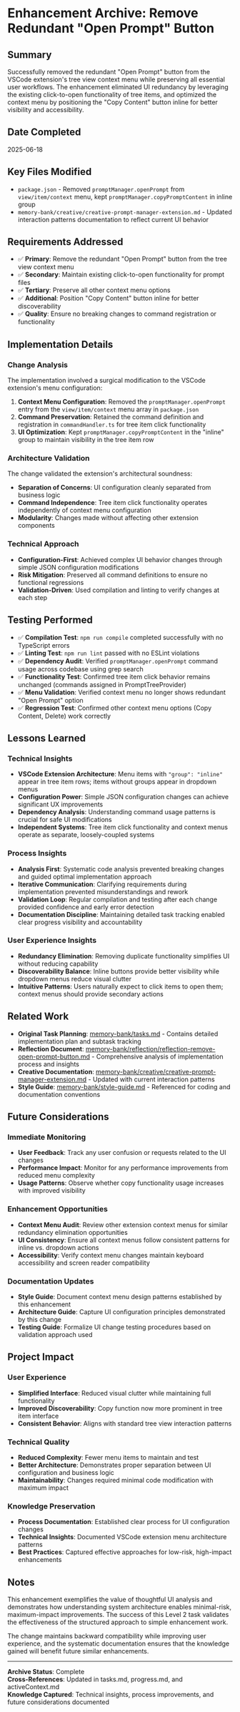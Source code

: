 # Enhancement Archive: Remove Redundant "Open Prompt" Button

## Summary

Successfully removed the redundant "Open Prompt" button from the VSCode extension's tree view context menu while preserving all essential user workflows. The enhancement eliminated UI redundancy by leveraging the existing click-to-open functionality of tree items, and optimized the context menu by positioning the "Copy Content" button inline for better visibility and accessibility.

## Date Completed

2025-06-18

## Key Files Modified

- `package.json` - Removed `promptManager.openPrompt` from `view/item/context` menu, kept `promptManager.copyPromptContent` in inline group
- `memory-bank/creative/creative-prompt-manager-extension.md` - Updated interaction patterns documentation to reflect current UI behavior

## Requirements Addressed

- ✅ **Primary**: Remove the redundant "Open Prompt" button from the tree view context menu
- ✅ **Secondary**: Maintain existing click-to-open functionality for prompt files
- ✅ **Tertiary**: Preserve all other context menu options
- ✅ **Additional**: Position "Copy Content" button inline for better discoverability
- ✅ **Quality**: Ensure no breaking changes to command registration or functionality

## Implementation Details

### Change Analysis

The implementation involved a surgical modification to the VSCode extension's menu configuration:

1. **Context Menu Configuration**: Removed the `promptManager.openPrompt` entry from the `view/item/context` menu array in `package.json`
2. **Command Preservation**: Retained the command definition and registration in `commandHandler.ts` for tree item click functionality
3. **UI Optimization**: Kept `promptManager.copyPromptContent` in the "inline" group to maintain visibility in the tree item row

### Architecture Validation

The change validated the extension's architectural soundness:

- **Separation of Concerns**: UI configuration cleanly separated from business logic
- **Command Independence**: Tree item click functionality operates independently of context menu configuration
- **Modularity**: Changes made without affecting other extension components

### Technical Approach

- **Configuration-First**: Achieved complex UI behavior changes through simple JSON configuration modifications
- **Risk Mitigation**: Preserved all command definitions to ensure no functional regressions
- **Validation-Driven**: Used compilation and linting to verify changes at each step

## Testing Performed

- ✅ **Compilation Test**: `npm run compile` completed successfully with no TypeScript errors
- ✅ **Linting Test**: `npm run lint` passed with no ESLint violations
- ✅ **Dependency Audit**: Verified `promptManager.openPrompt` command usage across codebase using grep search
- ✅ **Functionality Test**: Confirmed tree item click behavior remains unchanged (commands assigned in PromptTreeProvider)
- ✅ **Menu Validation**: Verified context menu no longer shows redundant "Open Prompt" option
- ✅ **Regression Test**: Confirmed other context menu options (Copy Content, Delete) work correctly

## Lessons Learned

### Technical Insights

- **VSCode Extension Architecture**: Menu items with `"group": "inline"` appear in tree item rows; items without groups appear in dropdown menus
- **Configuration Power**: Simple JSON configuration changes can achieve significant UX improvements
- **Dependency Analysis**: Understanding command usage patterns is crucial for safe UI modifications
- **Independent Systems**: Tree item click functionality and context menus operate as separate, loosely-coupled systems

### Process Insights

- **Analysis First**: Systematic code analysis prevented breaking changes and guided optimal implementation approach
- **Iterative Communication**: Clarifying requirements during implementation prevented misunderstandings and rework
- **Validation Loop**: Regular compilation and testing after each change provided confidence and early error detection
- **Documentation Discipline**: Maintaining detailed task tracking enabled clear progress visibility and accountability

### User Experience Insights

- **Redundancy Elimination**: Removing duplicate functionality simplifies UI without reducing capability
- **Discoverability Balance**: Inline buttons provide better visibility while dropdown menus reduce visual clutter
- **Intuitive Patterns**: Users naturally expect to click items to open them; context menus should provide secondary actions

## Related Work

- **Original Task Planning**: [memory-bank/tasks.md](../../memory-bank/tasks.md) - Contains detailed implementation plan and subtask tracking
- **Reflection Document**: [memory-bank/reflection/reflection-remove-open-prompt-button.md](../../memory-bank/reflection/reflection-remove-open-prompt-button.md) - Comprehensive analysis of implementation process and insights
- **Creative Documentation**: [memory-bank/creative/creative-prompt-manager-extension.md](../../memory-bank/creative/creative-prompt-manager-extension.md) - Updated with current interaction patterns
- **Style Guide**: [memory-bank/style-guide.md](../../memory-bank/style-guide.md) - Referenced for coding and documentation conventions

## Future Considerations

### Immediate Monitoring

- **User Feedback**: Track any user confusion or requests related to the UI changes
- **Performance Impact**: Monitor for any performance improvements from reduced menu complexity
- **Usage Patterns**: Observe whether copy functionality usage increases with improved visibility

### Enhancement Opportunities

- **Context Menu Audit**: Review other extension context menus for similar redundancy elimination opportunities
- **UI Consistency**: Ensure all context menus follow consistent patterns for inline vs. dropdown actions
- **Accessibility**: Verify context menu changes maintain keyboard accessibility and screen reader compatibility

### Documentation Updates

- **Style Guide**: Document context menu design patterns established by this enhancement
- **Architecture Guide**: Capture UI configuration principles demonstrated by this change
- **Testing Guide**: Formalize UI change testing procedures based on validation approach used

## Project Impact

### User Experience

- **Simplified Interface**: Reduced visual clutter while maintaining full functionality
- **Improved Discoverability**: Copy function now more prominent in tree item interface
- **Consistent Behavior**: Aligns with standard tree view interaction patterns

### Technical Quality

- **Reduced Complexity**: Fewer menu items to maintain and test
- **Better Architecture**: Demonstrates proper separation between UI configuration and business logic
- **Maintainability**: Changes required minimal code modification with maximum impact

### Knowledge Preservation

- **Process Documentation**: Established clear process for UI configuration changes
- **Technical Insights**: Documented VSCode extension menu architecture patterns
- **Best Practices**: Captured effective approaches for low-risk, high-impact enhancements

## Notes

This enhancement exemplifies the value of thoughtful UI analysis and demonstrates how understanding system architecture enables minimal-risk, maximum-impact improvements. The success of this Level 2 task validates the effectiveness of the structured approach to simple enhancement work.

The change maintains backward compatibility while improving user experience, and the systematic documentation ensures that the knowledge gained will benefit future similar enhancements.

---

**Archive Status**: Complete  
**Cross-References**: Updated in tasks.md, progress.md, and activeContext.md  
**Knowledge Captured**: Technical insights, process improvements, and future considerations documented

